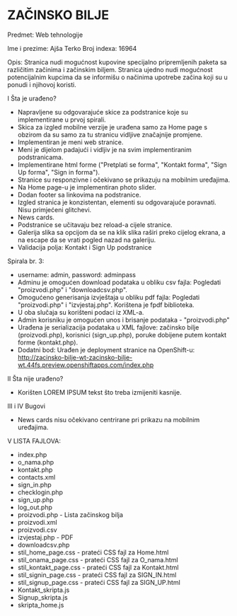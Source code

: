 # ZAČINSKO BILJE

Predmet: Web tehnologije

Ime i prezime: Ajša Terko
Broj indexa: 16964

Opis: Stranica nudi mogućnost kupovine specijalno pripremljenih paketa sa različitim začinima i začinskim biljem.
Stranica ujedno nudi mogućnost potencijalnim kupcima da se informišu o načinima upotrebe začina koji su u ponudi i njihovoj koristi.

I Šta je urađeno?
- Napravljene su odgovarajuće skice za podstranice koje su implementirane u prvoj spirali.
- Skica za izgled mobilne verzije je urađena samo za Home page s obzirom da su samo za tu stranicu vidljive značajnije promjene.
- Implementiran je meni web stranice.
- Meni je dijelom padajući i vidljiv je na svim implementiranim podstranicama.  
- Implementirane html forme ("Pretplati se forma", "Kontakt forma", "Sign Up forma", "Sign in forma").
- Stranice su responzivne i očekivano se prikazuju na mobilnim uređajima.
- Na Home page-u je implementiran photo slider.
- Dodan footer sa linkovima na podstranice.
- Izgled stranica je konzistentan, elementi su odgovarajuće poravnati. Nisu primjećeni glitchevi.
- News cards.
- Podstranice se učitavaju bez reload-a cijele stranice.
- Galerija slika sa opcijom da se na klik slika raširi preko cijelog ekrana, a na escape da se vrati pogled nazad na galeriju.
- Validacija polja: Kontakt i Sign Up podstranice

Spirala br. 3:
- username: admin, password: adminpass
- Adminu je omogućen download podataka u obliku csv fajla: Pogledati "proizvodi.php" i "downloadcsv.php".
- Omogućeno generisanja izvještaja u obliku pdf fajla: Pogledati "proizvodi.php" i "izvjestaj.php". Korištena je fpdf biblioteka.
- U oba slučaja su korišteni podaci iz XML-a.
- Admin korisniku je omogućen unos i brisanje podataka - "proizvodi.php"   
- Urađena je serializacija podataka u XML fajlove: začinsko bilje (proizvodi.php), korisnici (sign_up.php), poruke dobijene putem kontakt forme (kontakt.php).
- Dodatni bod: Urađen je deployment stranice na OpenShift-u: http://zacinsko-bilje-wt-zacinsko-bilje-wt.44fs.preview.openshiftapps.com/index.php


II Šta nije urađeno?
- Korišten LOREM IPSUM tekst što treba izmijeniti kasnije.

III i IV Bugovi

- News cards nisu očekivano centrirane pri prikazu na mobilnim uređajima. 

V LISTA FAJLOVA:
- index.php
- o_nama.php
- kontakt.php
- contacts.xml
- sign_in.php
- checklogin.php
- sign_up.php
- log_out.php
- proizvodi.php - Lista začinskog bilja
- proizvodi.xml
- proizvodi.csv
- izvjestaj.php - PDF
- downloadcsv.php
- stil_home_page.css - prateći CSS fajl za Home.html
- stil_onama_page.css - prateći CSS fajl za O_nama.html
- stil_kontakt_page.css - prateći CSS fajl za Kontakt.html
- stil_signin_page.css - prateći CSS fajl za SIGN_IN.html
- stil_signup_page.css - prateći CSS fajl za SIGN_UP.html
- Kontakt_skripta.js
- Signup_skripta.js
- skripta_home.js
